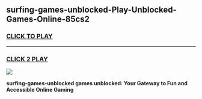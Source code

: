 
## surfing-games-unblocked-Play-Unblocked-Games-Online-85cs2
<h3>
<a href="https://premium76.site?title=surfing-games-unblocked&ref=24A">CLICK TO PLAY</a></h3>
<hr>

<h3>
<a href="https://premium76.site?title=surfing-games-unblocked&ref=24A">CLICK 2 PLAY</a>
  
</h3>

<a href="https://premium76.site?title=surfing-games-unblocked&ref=24A"><img src="https://clearcache.store/games.png"></a>


**surfing-games-unblocked games unblocked: Your Gateway to Fun and Accessible Online Gaming**
